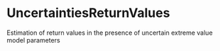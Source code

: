 # UncertaintiesReturnValues
Estimation of return values in the presence of uncertain extreme value model parameters
